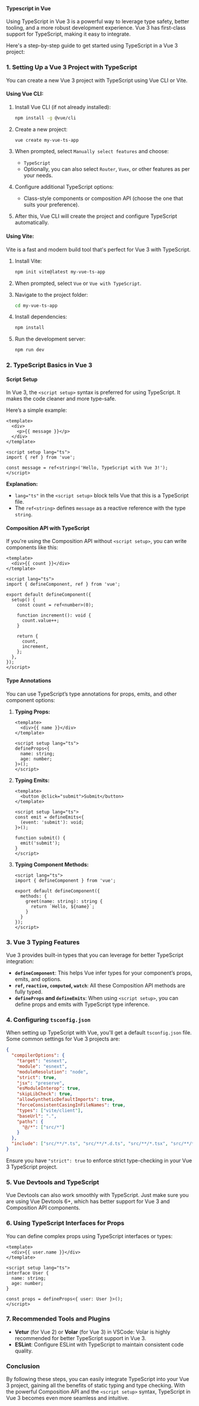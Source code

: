<h4>Typescript in Vue</h4>


Using TypeScript in Vue 3 is a powerful way to leverage type safety, better tooling, and a more robust development experience. Vue 3 has first-class support for TypeScript, making it easy to integrate.

Here's a step-by-step guide to get started using TypeScript in a Vue 3 project:

### 1. Setting Up a Vue 3 Project with TypeScript

You can create a new Vue 3 project with TypeScript using Vue CLI or Vite.

#### Using Vue CLI:
1. Install Vue CLI (if not already installed):
   ```bash
   npm install -g @vue/cli
   ```

2. Create a new project:
   ```bash
   vue create my-vue-ts-app
   ```

3. When prompted, select `Manually select features` and choose:
   - `TypeScript`
   - Optionally, you can also select `Router`, `Vuex`, or other features as per your needs.

4. Configure additional TypeScript options:
   - Class-style components or composition API (choose the one that suits your preference).

5. After this, Vue CLI will create the project and configure TypeScript automatically.

#### Using Vite:
Vite is a fast and modern build tool that's perfect for Vue 3 with TypeScript.

1. Install Vite:
   ```bash
   npm init vite@latest my-vue-ts-app
   ```

2. When prompted, select `Vue` or `Vue with TypeScript`.

3. Navigate to the project folder:
   ```bash
   cd my-vue-ts-app
   ```

4. Install dependencies:
   ```bash
   npm install
   ```

5. Run the development server:
   ```bash
   npm run dev
   ```

### 2. TypeScript Basics in Vue 3

#### Script Setup

In Vue 3, the `<script setup>` syntax is preferred for using TypeScript. It makes the code cleaner and more type-safe.

Here’s a simple example:

```vue
<template>
  <div>
    <p>{{ message }}</p>
  </div>
</template>

<script setup lang="ts">
import { ref } from 'vue';

const message = ref<string>('Hello, TypeScript with Vue 3!');
</script>
```

**Explanation:**
- `lang="ts"` in the `<script setup>` block tells Vue that this is a TypeScript file.
- The `ref<string>` defines `message` as a reactive reference with the type `string`.

#### Composition API with TypeScript

If you're using the Composition API without `<script setup>`, you can write components like this:

```vue
<template>
  <div>{{ count }}</div>
</template>

<script lang="ts">
import { defineComponent, ref } from 'vue';

export default defineComponent({
  setup() {
    const count = ref<number>(0);

    function increment(): void {
      count.value++;
    }

    return {
      count,
      increment,
    };
  },
});
</script>
```

#### Type Annotations

You can use TypeScript’s type annotations for props, emits, and other component options:

1. **Typing Props:**

   ```vue
   <template>
     <div>{{ name }}</div>
   </template>

   <script setup lang="ts">
   defineProps<{
     name: string;
     age: number;
   }>();
   </script>
   ```

2. **Typing Emits:**

   ```vue
   <template>
     <button @click="submit">Submit</button>
   </template>

   <script setup lang="ts">
   const emit = defineEmits<{
     (event: 'submit'): void;
   }>();

   function submit() {
     emit('submit');
   }
   </script>
   ```

3. **Typing Component Methods:**

   ```vue
   <script lang="ts">
   import { defineComponent } from 'vue';

   export default defineComponent({
     methods: {
       greet(name: string): string {
         return `Hello, ${name}`;
       }
     }
   });
   </script>
   ```

### 3. Vue 3 Typing Features

Vue 3 provides built-in types that you can leverage for better TypeScript integration:

- **`defineComponent`**: This helps Vue infer types for your component’s props, emits, and options.
- **`ref`, `reactive`, `computed`, `watch`**: All these Composition API methods are fully typed.
- **`defineProps` and `defineEmits`**: When using `<script setup>`, you can define props and emits with TypeScript type inference.

### 4. Configuring `tsconfig.json`

When setting up TypeScript with Vue, you'll get a default `tsconfig.json` file. Some common settings for Vue 3 projects are:

```json
{
  "compilerOptions": {
    "target": "esnext",
    "module": "esnext",
    "moduleResolution": "node",
    "strict": true,
    "jsx": "preserve",
    "esModuleInterop": true,
    "skipLibCheck": true,
    "allowSyntheticDefaultImports": true,
    "forceConsistentCasingInFileNames": true,
    "types": ["vite/client"],
    "baseUrl": ".",
    "paths": {
      "@/*": ["src/*"]
    }
  },
  "include": ["src/**/*.ts", "src/**/*.d.ts", "src/**/*.tsx", "src/**/*.vue"]
}
```

Ensure you have `"strict": true` to enforce strict type-checking in your Vue 3 TypeScript project.

### 5. Vue Devtools and TypeScript

Vue Devtools can also work smoothly with TypeScript. Just make sure you are using Vue Devtools 6+, which has better support for Vue 3 and Composition API components.

### 6. Using TypeScript Interfaces for Props

You can define complex props using TypeScript interfaces or types:

```vue
<template>
  <div>{{ user.name }}</div>
</template>

<script setup lang="ts">
interface User {
  name: string;
  age: number;
}

const props = defineProps<{ user: User }>();
</script>
```

### 7. Recommended Tools and Plugins

- **Vetur** (for Vue 2) or **Volar** (for Vue 3) in VSCode: Volar is highly recommended for better TypeScript support in Vue 3.
- **ESLint**: Configure ESLint with TypeScript to maintain consistent code quality.

### Conclusion

By following these steps, you can easily integrate TypeScript into your Vue 3 project, gaining all the benefits of static typing and type checking. With the powerful Composition API and the `<script setup>` syntax, TypeScript in Vue 3 becomes even more seamless and intuitive.